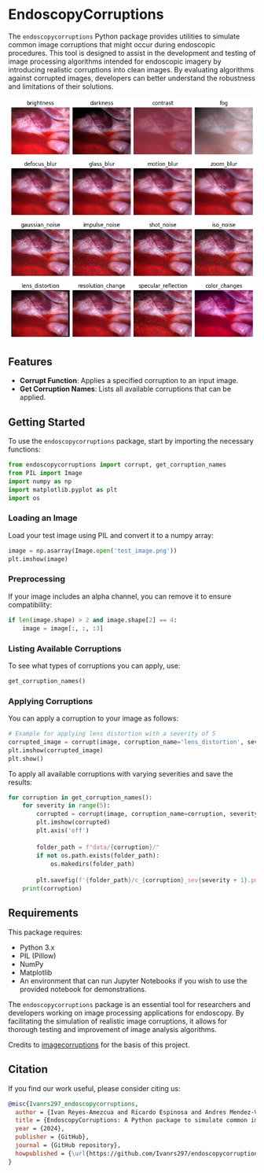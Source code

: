 # EndoscopyCorruptions

The `endoscopycorruptions` Python package provides utilities to simulate common image corruptions that might occur during endoscopic procedures. This tool is designed to assist in the development and testing of image processing algorithms intended for endoscopic imagery by introducing realistic corruptions into clean images. By evaluating algorithms against corrupted images, developers can better understand the robustness and limitations of their solutions.

![Alt text](https://raw.githubusercontent.com/Ivanrs297/endoscopycorruptions/main/assets/results.png "a title")



## Features

- **Corrupt Function**: Applies a specified corruption to an input image.
- **Get Corruption Names**: Lists all available corruptions that can be applied.

## Getting Started

To use the `endoscopycorruptions` package, start by importing the necessary functions:

```python
from endoscopycorruptions import corrupt, get_corruption_names
from PIL import Image
import numpy as np
import matplotlib.pyplot as plt
import os
```

### Loading an Image

Load your test image using PIL and convert it to a numpy array:

```python
image = np.asarray(Image.open('test_image.png'))
plt.imshow(image)
```

### Preprocessing

If your image includes an alpha channel, you can remove it to ensure compatibility:

```python
if len(image.shape) > 2 and image.shape[2] == 4:
    image = image[:, :, :3]
```

### Listing Available Corruptions

To see what types of corruptions you can apply, use:

```python
get_corruption_names()
```

### Applying Corruptions

You can apply a corruption to your image as follows:

```python
# Example for applying lens distortion with a severity of 5
corrupted_image = corrupt(image, corruption_name='lens_distortion', severity=5)
plt.imshow(corrupted_image)
plt.show()
```

To apply all available corruptions with varying severities and save the results:

```python
for corruption in get_corruption_names():
    for severity in range(5):
        corrupted = corrupt(image, corruption_name=corruption, severity=severity+1)
        plt.imshow(corrupted)
        plt.axis('off')
        
        folder_path = f"data/{corruption}/"
        if not os.path.exists(folder_path):
            os.makedirs(folder_path)

        plt.savefig(f'{folder_path}/c_{corruption}_sev{severity + 1}.png', bbox_inches='tight')
    print(corruption)
```

## Requirements

This package requires:

- Python 3.x
- PIL (Pillow)
- NumPy
- Matplotlib
- An environment that can run Jupyter Notebooks if you wish to use the provided notebook for demonstrations.


The `endoscopycorruptions` package is an essential tool for researchers and developers working on image processing applications for endoscopy. By facilitating the simulation of realistic image corruptions, it allows for thorough testing and improvement of image analysis algorithms.

Credits to [imagecorruptions](https://github.com/bethgelab/imagecorruptions) for the basis of this project.

## Citation
If you find our work useful, please consider citing us:

```bibtex
@misc{Ivanrs297_endoscopycorruptions,
  author = {Ivan Reyes-Amezcua and Ricardo Espinosa and Andres Mendez-Vazquez and Gilberto Ochoa-Ruiz and Christian Daul},
  title = {EndoscopyCorruptions: A Python package to simulate common image corruptions in endoscopic procedures},
  year = {2024},
  publisher = {GitHub},
  journal = {GitHub repository},
  howpublished = {\url{https://github.com/Ivanrs297/endoscopycorruptions}},
}
```

 
